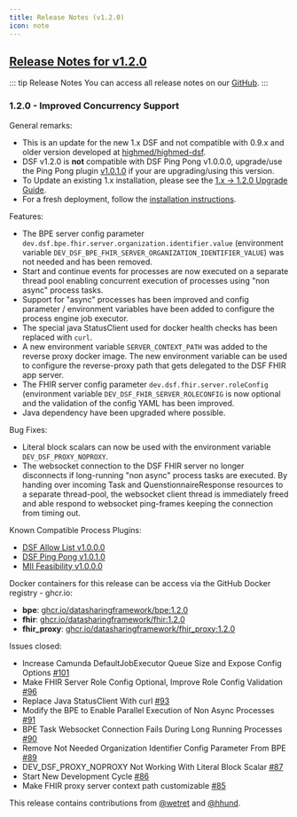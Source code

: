 ```yaml
---
title: Release Notes (v1.2.0)
icon: note
---
```


## [Release Notes for v1.2.0](https://github.com/datasharingframework/dsf/releases/tag/v1.2.0)

::: tip Release Notes
You can access all release notes on our [GitHub](https://github.com/datasharingframework/dsf/releases).
:::

### 1.2.0 - Improved Concurrency Support
General remarks:
- This is an update for the new 1.x DSF and not compatible with 0.9.x and older version developed at [highmed/highmed-dsf](https://github.com/highmed/highmed-dsf).
- DSF v1.2.0 is **not** compatible with DSF Ping Pong v1.0.0.0, upgrade/use the Ping Pong plugin [v1.0.1.0](https://github.com/datasharingframework/dsf-process-ping-pong/releases/tag/v1.0.1.0) if your are upgrading/using this version.
- To Update an existing 1.x installation, please see the [1.x -> 1.2.0 Upgrade Guide](https://dsf.dev/v1.2.0/maintain/upgrade-from-1.html).
- For a fresh deployment, follow the [installation instructions](https://dsf.dev/v1.2.0/maintain/install.html).

Features:
- The BPE server config parameter `dev.dsf.bpe.fhir.server.organization.identifier.value` (environment variable `DEV_DSF_BPE_FHIR_SERVER_ORGANIZATION_IDENTIFIER_VALUE`) was not needed and has been removed.
- Start and continue events for processes are now executed on a separate thread pool enabling concurrent execution of processes using "non async" process tasks.
- Support for "async" processes has been improved and config parameter / environment variables have been added to configure the process engine job executor.
- The special java StatusClient used for docker health checks has been replaced with `curl`.
- A new environment variable `SERVER_CONTEXT_PATH` was added to the reverse proxy docker image. The new environment variable can be used to configure the reverse-proxy path that gets delegated to the DSF FHIR app server.
- The FHIR server config parameter `dev.dsf.fhir.server.roleConfig` (environment variable `DEV_DSF_FHIR_SERVER_ROLECONFIG` is now optional and the validation of the config YAML has been improved.
- Java dependency have been upgraded where possible.

Bug Fixes:
- Literal block scalars can now be used with the environment variable `DEV_DSF_PROXY_NOPROXY`.
- The websocket connection to the DSF FHIR server no longer disconnects if long-running "non async" process tasks are executed. By handing over incoming Task and QuenstionnaireResponse resources to a separate thread-pool, the websocket client thread is immediately freed and able respond to websocket ping-frames keeping the connection from timing out.

Known Compatible Process Plugins:
- [DSF Allow List v1.0.0.0](https://github.com/datasharingframework/dsf-process-allow-list/releases/tag/v1.0.0.0)
- [DSF Ping Pong v1.0.1.0](https://github.com/datasharingframework/dsf-process-ping-pong/releases/tag/v1.0.1.0)
- [MII Feasibility v1.0.0.0](https://github.com/medizininformatik-initiative/feasibility-dsf-process/releases/tag/v1.0.0.0)

Docker containers for this release can be access via the GitHub Docker registry - ghcr.io:
* **bpe**: [ghcr.io/datasharingframework/bpe:1.2.0](https://github.com/orgs/datasharingframework/packages/container/bpe/127300257?tag=1.2.0)
* **fhir**: [ghcr.io/datasharingframework/fhir:1.2.0](https://github.com/orgs/datasharingframework/packages/container/fhir/127299735?tag=1.2.0)
* **fhir_proxy**: [ghcr.io/datasharingframework/fhir_proxy:1.2.0](https://github.com/orgs/datasharingframework/packages/container/fhir_proxy/127298803?tag=1.2.0)

Issues closed:
- Increase Camunda DefaultJobExecutor Queue Size and Expose Config Options [#101](https://github.com/datasharingframework/dsf/issues/101)
- Make FHIR Server Role Config Optional, Improve Role Config Validation [#96](https://github.com/datasharingframework/dsf/issues/96)
- Replace Java StatusClient With curl [#93](https://github.com/datasharingframework/dsf/issues/93)
- Modify the BPE to Enable Parallel Execution of Non Async Processes [#91](https://github.com/datasharingframework/dsf/issues/91)
- BPE Task Websocket Connection Fails During Long Running Processes [#90](https://github.com/datasharingframework/dsf/issues/90)
- Remove Not Needed Organization Identifier Config Parameter From BPE [#89](https://github.com/datasharingframework/dsf/issues/89)
- DEV_DSF_PROXY_NOPROXY Not Working With Literal Block Scalar [#87](https://github.com/datasharingframework/dsf/issues/87)
- Start New Development Cycle [#86](https://github.com/datasharingframework/dsf/issues/86)
- Make FHIR proxy server context path customizable [#85](https://github.com/datasharingframework/dsf/issues/85)

This release contains contributions from [@wetret](https://github.com/wetret) and [@hhund](https://github.com/hhund).

